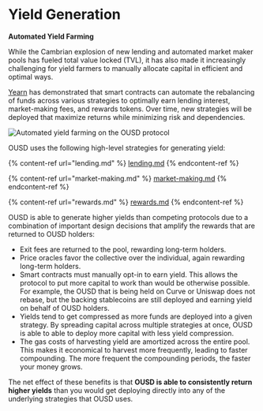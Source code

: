 # Yield Generation

**Automated Yield Farming**

While the Cambrian explosion of new lending and automated market maker pools has fueled total value locked (TVL), it has also made it increasingly challenging for yield farmers to manually allocate capital in efficient and optimal ways.

[Yearn](https://yearn.finance/) has demonstrated that smart contracts can automate the rebalancing of funds across various strategies to optimally earn lending interest, market-making fees, and rewards tokens. Over time, new strategies will be deployed that maximize returns while minimizing risk and dependencies.

![Automated yield farming on the OUSD protocol](../../.gitbook/assets/ousd\_earnings\_graphic.png)

OUSD uses the following high-level strategies for generating yield:

{% content-ref url="lending.md" %}
[lending.md](lending.md)
{% endcontent-ref %}

{% content-ref url="market-making.md" %}
[market-making.md](market-making.md)
{% endcontent-ref %}

{% content-ref url="rewards.md" %}
[rewards.md](rewards.md)
{% endcontent-ref %}

OUSD is able to generate higher yields than competing protocols due to a combination of important design decisions that amplify the rewards that are returned to OUSD holders:

* Exit fees are returned to the pool, rewarding long-term holders.&#x20;
* Price oracles favor the collective over the individual, again rewarding long-term holders.&#x20;
* Smart contracts must manually opt-in to earn yield. This allows the protocol to put more capital to work than would be otherwise possible. For example, the OUSD that is being held on Curve or Uniswap does not rebase, but the backing stablecoins are still deployed and earning yield on behalf of OUSD holders.
* Yields tend to get compressed as more funds are deployed into a given strategy. By spreading capital across multiple strategies at once, OUSD is able to able to deploy more capital with less yield compression.
* The gas costs of harvesting yield are amortized across the entire pool. This makes it economical to harvest more frequently, leading to faster compounding. The more frequent the compounding periods, the faster your money grows.&#x20;

The net effect of these benefits is that **OUSD is able to consistently return higher yields** than you would get deploying directly into any of the underlying strategies that OUSD uses.
